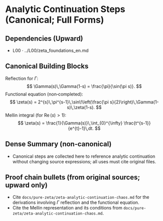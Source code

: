 # Analytic Continuation Steps (Canonical; Full Forms)

## Dependencies (Upward)
- L00 · ../L00/zeta_foundations_en.md

## Canonical Building Blocks
Reflection for $\Gamma$:
$$
\Gamma(s)\,\Gamma(1-s) = \frac{\pi}{\sin(\pi s)}.
$$
Functional equation (non‑completed):
$$
\zeta(s) = 2^{s}\,\pi^{s-1}\,\sin\!\left(\frac{\pi s}{2}\right)\,\Gamma(1-s)\,\zeta(1-s).
$$
Mellin integral (for $\operatorname{Re}(s)>1$):
$$
\zeta(s) = \frac{1}{\Gamma(s)}\,\int_{0}^{\infty} \frac{t^{s-1}}{e^{t}-1}\,dt.
$$

## Dense Summary (non‑canonical)
- Canonical steps are collected here to reference analytic continuation without changing source expressions; all uses must cite original files.

## Proof chain bullets (from original sources; upward only)
- Cite `docs/pure-zeta/zeta-analytic-continuation-chaos.md` for the derivations involving $\Gamma$ reflection and the functional equation.
- Cite the Mellin representation and its conditions from `docs/pure-zeta/zeta-analytic-continuation-chaos.md`.
